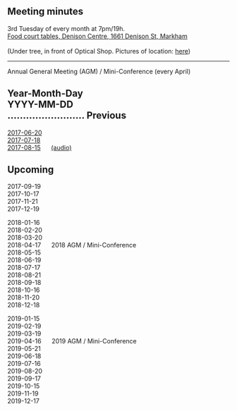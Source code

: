 Meeting minutes
---
3rd Tuesday of every month at 7pm/19h.  
<a href="https://maps.google.com/maps?f=q&hl=en&q=Denison+Centre+(Food+court+tables),+1661+Denison+St,+Markham" target='_blank'>Food court tables, Denison Centre, 1661 Denison St, Markham</a>
<br>
<br>(Under tree, in front of Optical Shop.  Pictures of location: <a href="../../images/mall/index.html" target='_blank'>here</a>)


<hr>
Annual General Meeting (AGM) / Mini-Conference (every April)

Year-Month-Day  
YYYY-MM-DD  
.........................
Previous
---
[2017-06-20](2017/06/20/2017-06-20.html)  
[2017-07-18](2017/07/18/2017-07-18.html)  
[2017-08-15](2017/08/15/2017-08-15.html) &nbsp;&nbsp;&nbsp;&nbsp; [(audio)](2017/08/15/2017-08-15.ogg) 

Upcoming
---
2017-09-19  
2017-10-17  
2017-11-21  
2017-12-19  
  
2018-01-16  
2018-02-20  
2018-03-20  
2018-04-17 &nbsp;&nbsp;&nbsp;&nbsp;  2018 AGM / Mini-Conference  
2018-05-15  
2018-06-19  
2018-07-17  
2018-08-21  
2018-09-18  
2018-10-16  
2018-11-20  
2018-12-18  

2019-01-15  
2019-02-19  
2019-03-19  
2019-04-16  &nbsp;&nbsp;&nbsp;&nbsp;  2019 AGM / Mini-Conference   
2019-05-21  
2019-06-18  
2019-07-16  
2019-08-20  
2019-09-17  
2019-10-15  
2019-11-19  
2019-12-17  

